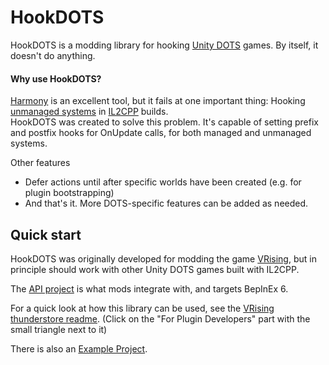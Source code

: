 # HookDOTS

HookDOTS is a modding library for hooking [Unity DOTS](https://unity.com/dots) games. By itself, it doesn't do anything.

#### Why use HookDOTS?

[Harmony](https://github.com/BepInEx/HarmonyX) is an excellent tool, but it fails at one important thing: Hooking [unmanaged systems](https://docs.unity3d.com/Packages/com.unity.entities@1.3/api/Unity.Entities.ISystem.html) in [IL2CPP](https://docs.unity3d.com/6000.1/Documentation/Manual/scripting-backends-il2cpp.html) builds.\
HookDOTS was created to solve this problem. It's capable of setting prefix and postfix hooks for OnUpdate calls, for both managed and unmanaged systems.

Other features
- Defer actions until after specific worlds have been created (e.g. for plugin bootstrapping)
- And that's it. More DOTS-specific features can be added as needed.



## Quick start

HookDOTS was originally developed for modding the game [VRising](https://playvrising.com/), but in principle should work with other Unity DOTS games built with IL2CPP.

The [API project](https://github.com/cheesasaurus/HookDOTS/tree/main/BepInExPlugins/API) is what mods integrate with, and targets BepInEx 6.

For a quick look at how this library can be used, see the [VRising thunderstore readme](https://github.com/cheesasaurus/HookDOTS/blob/main/BepInExPlugins/VRisingThunderstorePackage/README.md). (Click on the "For Plugin Developers" part with the small triangle next to it)

There is also an [Example Project](https://github.com/cheesasaurus/HookDOTS/tree/main/BepInExPlugins/ExamplePlugin).
